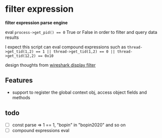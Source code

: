 # filter expression

**filter expression parse engine**

eval `process->get_pid() == 0`  True or False in order to filter and query data results

I expect this script can eval compound expressions such as `thread->get_tid(1,2) == 1 || thread->get_tid(1,2) == 0 || thread->get_tid(12,2) == 0x10` 

design thoughts from [wireshark  display filter](https://www.wireshark.org/docs/wsug_html_chunked/ChWorkBuildDisplayFilterSection.html)



## Features

* support to register the global context obj, access object fields and methods



## todo

- [ ] const parse  =>  1 == 1, "bopin" in "bopin2020" and so on
- [ ] compound expressions eval